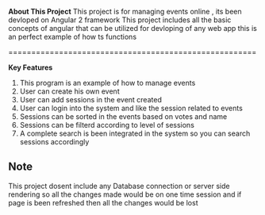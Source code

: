 **About This Project**
This project is for managing events online , its been devloped on Angular 2 framework
This project includes all the basic concepts of angular that can be utilized for devloping of any web app 
this is an perfect example of how ts functions

======================================================

**Key Features**
1. This program is an example of how to manage events
2. User can create his own event 
3. User can add sessions in the event created 
4. User can login into the system and like the session related to events
5. Sessions can be sorted in the events based on votes and name 
6. Sessions can be filterd according to level of sessions
7. A complete search is been integrated in the system so you can search sessions accordingly

Note
----------------------------
This project dosent include any Database connection or server side rendering so all the changes made would be on one time session
and if page is been refreshed then all the changes would be lost